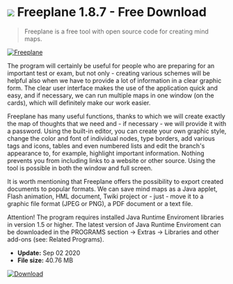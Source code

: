 # ![](https://cdn.softexe.net/static/icon/win.gif) Freeplane 1.8.7 - Free Download

> Freeplane is a free tool with open source code for creating mind maps.

[![Freeplane](https://gallery.dpcdn.pl/imgc/Tools/52399/g_-_420x350_1.5_-_x20140630225509_0.png)](https://softexe.net/win/business/other/freeplane:hapa.html)

The program will certainly be useful for people who are preparing for an important test or exam, but not only - creating various schemes will be helpful also when we have to provide a lot of information in a clear graphic form. The clear user interface makes the use of the application quick and easy, and if necessary, we can run multiple maps in one window (on the cards), which will definitely make our work easier.
 
 Freeplane has many useful functions, thanks to which we will create exactly the map of thoughts that we need and - if necessary - we will provide it with a password. Using the built-in editor, you can create your own graphic style, change the color and font of individual nodes, type borders, add various tags and icons, tables and even numbered lists and edit the branch's appearance to, for example, highlight important information. Nothing prevents you from including links to a website or other source. Using the tool is possible in both the window and full screen.
 
 It is worth mentioning that Freeplane offers the possibility to export created documents to popular formats. We can save mind maps as a Java applet, Flash animation, HML document, Twiki project or - just - move it to a graphic file format (JPEG or PNG), a PDF document or a text file.
 
 Attention!
 The program requires installed Java Runtime Enviroment libraries in version 1.5 or higher. The latest version of Java Runtime Enviroment can be downloaded in the PROGRAMS section -&gt; Extras -&gt; Libraries and other add-ons (see: Related Programs).


- **Update:** Sep 02 2020
- **File size:** 40.76 MB

[![Download](https://cdn.softexe.net/static/img/download.png)](https://softexe.net/win/business/other/freeplane:hapa.html)

